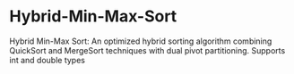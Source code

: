 # Hybrid-Min-Max-Sort
Hybrid Min-Max Sort: An optimized hybrid sorting algorithm combining QuickSort and MergeSort techniques with dual pivot partitioning. Supports int and double types
